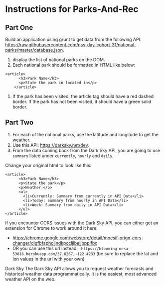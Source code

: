 # Instructions for Parks-And-Rec

## Part One
Build an application using grunt to get data from the following API: https://raw.githubusercontent.com/nss-day-cohort-31/national-parks/master/database.json.

1. display the list of national parks on the DOM. 
1. Each national park should be formatted in HTML like below:

```
<article>
      <h3>Park Name</h3>
      <p>State the park in located in</p>
    </article>
 ```
1. If the park has been visited, the article tag should have a red dashed border. If the park has not been visited, it should have a green solid border.

## Part Two
1. For each of the national parks, use the latitude and longitude to get the weather.
1. Use this API: https://darksky.net/dev.
1. From the data coming back from the Dark Sky API, you are going to use `summary` listed under `currently`, `hourly` and `daily`. 

Change your original html to look like this:

```
<article>
      <h3>Park Name</h3>
      <p>State the park</p>
      <p>Weather:</p>
      <ul>
        <li>Currently: Summary from currently in API Data</li>
        <li>Today: Summary from hourly in API Data</li>
        <li>Week: Summary from daily in API Data</li>
      </ul>
</article>
```

If you encounter CORS issues with the Dark Sky API, you can either get an extension for Chrome to work around it here:
* https://chrome.google.com/webstore/detail/moesif-orign-cors-changer/digfbfaphojjndkpccljibejjbppifbc 
* OR you can use this url instead: ` https://blooming-mesa-53816.herokuapp.com/37.8267,-122.4233` (be sure to replace the lat and lon values in the url with your own)


Dark Sky
The Dark Sky API allows you to request weather forecasts and historical weather data programmatically. It is the easiest, most advanced weather API on the web.


